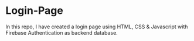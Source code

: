 # Login-Page
In this repo, I have created a login page using HTML, CSS &amp; Javascript with Firebase Authentication as backend database. 
